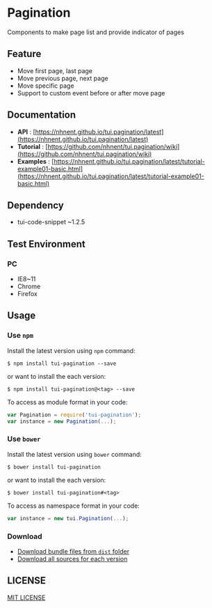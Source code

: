 # Pagination
Components to make page list and provide indicator of pages

## Feature
* Move first page, last page
* Move previous page, next page
* Move specific page
* Support to custom event before or after move page

## Documentation
* **API** : [https://nhnent.github.io/tui.pagination/latest](https://nhnent.github.io/tui.pagination/latest)
* **Tutorial** : [https://github.com/nhnent/tui.pagination/wiki](https://github.com/nhnent/tui.pagination/wiki)
* **Examples** : [https://nhnent.github.io/tui.pagination/latest/tutorial-example01-basic.html](https://nhnent.github.io/tui.pagination/latest/tutorial-example01-basic.html)

## Dependency
* tui-code-snippet ~1.2.5

## Test Environment
### PC
* IE8~11
* Chrome
* Firefox

## Usage
### Use `npm`

Install the latest version using `npm` command:

```
$ npm install tui-pagination --save
```

or want to install the each version:

```
$ npm install tui-pagination@<tag> --save
```

To access as module format in your code:

```javascript
var Pagination = require('tui-pagination');
var instance = new Pagination(...);
```

### Use `bower`
Install the latest version using `bower` command:

```
$ bower install tui-pagination
```

or want to install the each version:

```
$ bower install tui-pagination#<tag>
```

To access as namespace format in your code:

```javascript
var instance = new tui.Pagination(...);
```

### Download
* [Download bundle files from `dist` folder](https://github.com/nhnent/tui.pagination/tree/production/dist)
* [Download all sources for each version](https://github.com/nhnent/tui.pagination/releases)

## LICENSE
[MIT LICENSE](https://github.com/nhnent/tui.pagination/blob/master/LICENSE)
